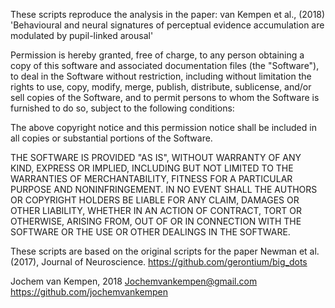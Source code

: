 These scripts reproduce the analysis in the paper: van Kempen et al.,
(2018) 'Behavioural and neural signatures of perceptual evidence
accumulation are modulated by pupil-linked arousal'

Permission is hereby granted, free of charge, to any person obtaining
a copy of this software and associated documentation files (the
"Software"), to deal in the Software without restriction, including
without limitation the rights to use, copy, modify, merge, publish,
distribute, sublicense, and/or sell copies of the Software, and to
permit persons to whom the Software is furnished to do so, subject to
the following conditions:

The above copyright notice and this permission notice shall be
included in all copies or substantial portions of the Software.

THE SOFTWARE IS PROVIDED "AS IS", WITHOUT WARRANTY OF ANY KIND,
EXPRESS OR IMPLIED, INCLUDING BUT NOT LIMITED TO THE WARRANTIES OF
MERCHANTABILITY, FITNESS FOR A PARTICULAR PURPOSE AND
NONINFRINGEMENT. IN NO EVENT SHALL THE AUTHORS OR COPYRIGHT HOLDERS BE
LIABLE FOR ANY CLAIM, DAMAGES OR OTHER LIABILITY, WHETHER IN AN ACTION
OF CONTRACT, TORT OR OTHERWISE, ARISING FROM, OUT OF OR IN CONNECTION
WITH THE SOFTWARE OR THE USE OR OTHER DEALINGS IN THE SOFTWARE.

These scripts are based on the original scripts for the paper Newman et al.
(2017), Journal of Neuroscience. https://github.com/gerontium/big_dots

Jochem van Kempen, 2018
Jochemvankempen@gmail.com
https://github.com/jochemvankempen
